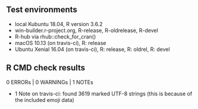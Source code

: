 ## Test environments
* local Kubuntu 18.04, R version 3.6.2
* win-builder.r-project.org, R-release, R-oldrelease, R-devel
* R-hub via rhub::check_for_cran()
* macOS 10.13 (on travis-ci), R: release
* Ubuntu Xenial 16.04 (on travis-ci), R: release, R: oldrel, R: devel

## R CMD check results
0 ERRORs | 0 WARNINGs | 1 NOTEs

* 1 Note on travis-ci: found 3619 marked UTF-8 strings (this is because of the included emoji data)
